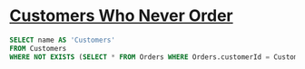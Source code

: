 # [Customers Who Never Order](https://leetcode.com/problems/customers-who-never-order/description/)

```sql
SELECT name AS 'Customers'
FROM Customers
WHERE NOT EXISTS (SELECT * FROM Orders WHERE Orders.customerId = Customers.id)
```
